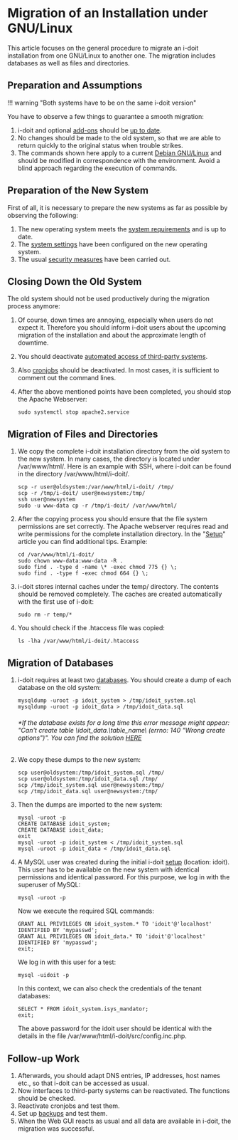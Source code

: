 # Migration of an Installation under GNU/Linux

This article focuses on the general procedure to migrate an i-doit installation from one GNU/Linux to another one. The migration includes databases as well as files and directories.

## Preparation and Assumptions

!!! warning "Both systems have to be on the same i-doit version"

You have to observe a few things to guarantee a smooth migration:

1.  i-doit and optional [add-ons](../i-doit-pro-add-ons/index.md) should be [up to date](../maintenance-and-operation/update.md).
2.  No changes should be made to the old system, so that we are able to return quickly to the original status when trouble strikes.
3.  The commands shown here apply to a current [Debian GNU/Linux](../installation/manual-installation/debian.md) and should be modified in correspondence with the environment. Avoid a blind approach regarding the execution of commands.

## Preparation of the New System

First of all, it is necessary to prepare the new systems as far as possible by observing the following:

1.  The new operating system meets the [system requirements](../installation/system-requirements.md) and is up to date.
2.  The [system settings](../installation/manual-installation/system-settings.md) have been configured on the new operating system.
3.  The usual [security measures](../maintenance-and-operation/security-and-protection.md) have been carried out.

## Closing Down the Old System

The old system should not be used productively during the migration process anymore:

1.  Of course, down times are annoying, especially when users do not expect it. Therefore you should inform i-doit users about the upcoming migration of the installation and about the approximate length of downtime.
2.  You should deactivate [automated access of third-party systems](../automation-and-integration/index.md).
3.  Also [cronjobs](../automation-and-integration/cli/index.md) should be deactivated. In most cases, it is sufficient to comment out the command lines.
4.  After the above mentioned points have been completed, you should stop the Apache Webserver:
    
        sudo systemctl stop apache2.service
    

## Migration of Files and Directories

1.  We copy the complete i-doit installation directory from the old system to the new system. In many cases, the directory is located under /var/www/html/. Here is an example with SSH, where i-doit can be found in the directory /var/www/html/i-doit/.
    
        scp -r user@oldsystem:/var/www/html/i-doit/ /tmp/
        scp -r /tmp/i-doit/ user@newsystem:/tmp/
        ssh user@newsystem
        sudo -u www-data cp -r /tmp/i-doit/ /var/www/html/
    
2.  After the copying process you should ensure that the file system permissions are set correctly. The Apache webserver requires read and write permissions for the complete installation directory. In the "[Setup](../installation/manual-installation/setup.md)" article you can find additional tips. Example:
    
        cd /var/www/html/i-doit/
        sudo chown www-data:www-data -R .
        sudo find . -type d -name \* -exec chmod 775 {} \;
        sudo find . -type f -exec chmod 664 {} \;
    
3.  i-doit stores internal caches under the temp/ directory. The contents should be removed completely. The caches are created automatically with the first use of i-doit:
    
        sudo rm -r temp/*
    
4.  You should check if the .htaccess file was copied:
    
        ls -lha /var/www/html/i-doit/.htaccess
    

## Migration of Databases

1.  i-doit requires at least two [databases](../software-development/database-model/index.md). You should create a dump of each database on the old system:
    
        mysqldump -uroot -p idoit_system > /tmp/idoit_system.sql
        mysqldump -uroot -p idoit_data > /tmp/idoit_data.sql
    
    ###### \*If the database exists for a long time this error message might appear: "Can't create table \idoit\_data\.\table\_name\ (errno: 140 "Wrong create options")". You can find the solution [HERE](../system-administration/troubleshooting/cant-create-table.md)
    
2.  We copy these dumps to the new system:
    
        scp user@oldsystem:/tmp/idoit_system.sql /tmp/
        scp user@oldsystem:/tmp/idoit_data.sql /tmp/
        scp /tmp/idoit_system.sql user@newsystem:/tmp/
        scp /tmp/idoit_data.sql user@newsystem:/tmp/
    
3.  Then the dumps are imported to the new system:
    
        mysql -uroot -p
        CREATE DATABASE idoit_system;
        CREATE DATABASE idoit_data;
        exit
        mysql -uroot -p idoit_system < /tmp/idoit_system.sql
        mysql -uroot -p idoit_data < /tmp/idoit_data.sql
    
4.  A MySQL user was created during the initial i-doit [setup](../installation/manual-installation/setup.md) (location: idoit). This user has to be available on the new system with identical permissions and identical password. For this purpose, we log in with the superuser of MySQL:
    
        mysql -uroot -p
    
    Now we execute the required SQL commands:
    
        GRANT ALL PRIVILEGES ON idoit_system.* TO 'idoit'@'localhost' IDENTIFIED BY 'mypasswd';
        GRANT ALL PRIVILEGES ON idoit_data.* TO 'idoit'@'localhost' IDENTIFIED BY 'mypasswd';
        exit;
    
    We log in with this user for a test:
    
        mysql -uidoit -p
    
    In this context, we can also check the credentials of the tenant databases:
    
        SELECT * FROM idoit_system.isys_mandator;
        exit;
    
    The above password for the idoit user should be identical with the details in the file /var/www/html/i-doit/src/config.inc.php.
    

## Follow-up Work

1.  Afterwards, you should adapt DNS entries, IP addresses, host names etc., so that i-doit can be accessed as usual.
2.  Now interfaces to third-party systems can be reactivated. The functions should be checked.
3.  Reactivate cronjobs and test them.
4.  Set up [backups](../maintenance-and-operation/backup-and-recovery/index.md) and test them.
5.  When the Web GUI reacts as usual and all data are available in i-doit, the migration was successful.
